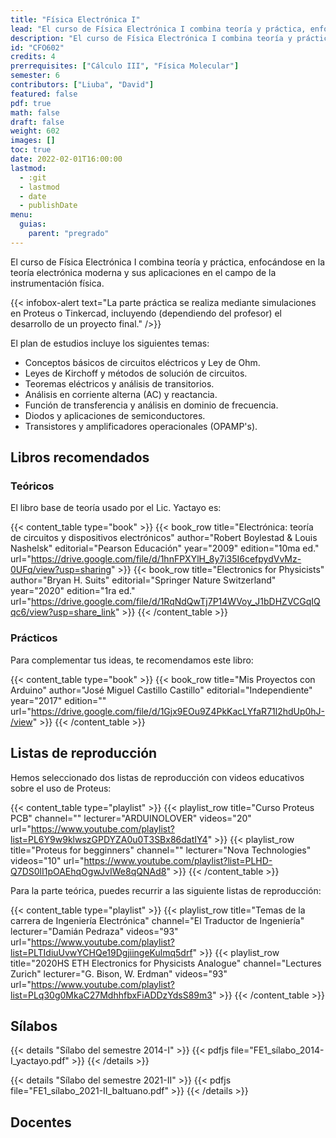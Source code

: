 ```yaml
---
title: "Física Electrónica I"
lead: "El curso de Física Electrónica I combina teoría y práctica, enfocándose en la teoría electrónica moderna y sus aplicaciones en el campo de la instrumentación física."
description: "El curso de Física Electrónica I combina teoría y práctica, enfocándose en la teoría electrónica moderna y sus aplicaciones en el campo de la instrumentación física."
id: "CFO602"
credits: 4
prerrequisites: ["Cálculo III", "Física Molecular"]
semester: 6
contributors: ["Liuba", "David"]
featured: false
pdf: true
math: false
draft: false
weight: 602
images: []
toc: true
date: 2022-02-01T16:00:00
lastmod:
  - :git
  - lastmod
  - date
  - publishDate
menu:
  guias:
    parent: "pregrado"
---
```


El curso de Física Electrónica I combina teoría y práctica, enfocándose en la teoría electrónica moderna y sus aplicaciones en el campo de la instrumentación física.

{{< infobox-alert text="La parte práctica se realiza mediante simulaciones en Proteus o Tinkercad, incluyendo (dependiendo del profesor) el desarrollo de un proyecto final." />}}

El plan de estudios incluye los siguientes temas:

- Conceptos básicos de circuitos eléctricos y Ley de Ohm.
- Leyes de Kirchoff y métodos de solución de circuitos.
- Teoremas eléctricos y análisis de transitorios.
- Análisis en corriente alterna (AC) y reactancia.
- Función de transferencia y análisis en dominio de frecuencia.
- Diodos y aplicaciones de semiconductores.
- Transistores y amplificadores operacionales (OPAMP's).

## Libros recomendados

### Teóricos

El libro base de teoría usado por el Lic. Yactayo es:

{{< content_table type="book" >}} {{< book_row title="Electrónica: teoría de circuitos y dispositivos electrónicos" author="Robert Boylestad & Louis Nashelsk" editorial="Pearson Educación" year="2009" edition="10ma ed." url="https://drive.google.com/file/d/1hnFPXYlH_8y7i35I6cefpydVvMz-0UFq/view?usp=sharing" >}} {{< book_row title="Electronics for Physicists" author="Bryan H. Suits" editorial="Springer Nature Switzerland" year="2020" edition="1ra ed." url="https://drive.google.com/file/d/1RqNdQwTj7P14WVoy_J1bDHZVCGqIQqc6/view?usp=share_link" >}} {{< /content_table >}}

### Prácticos

Para complementar tus ideas, te recomendamos este libro:

{{< content_table type="book" >}} {{< book_row title="Mis Proyectos con Arduino" author="José Miguel Castillo Castillo" editorial="Independiente" year="2017" edition="" url="https://drive.google.com/file/d/1Gjx9EOu9Z4PkKacLYfaR71l2hdUp0hJ-/view" >}} {{< /content_table >}}

## Listas de reproducción

Hemos seleccionado dos listas de reproducción con videos educativos sobre el uso de Proteus:

{{< content_table type="playlist" >}} {{< playlist_row title="Curso Proteus PCB" channel="" lecturer="ARDUINOLOVER" videos="20" url="https://www.youtube.com/playlist?list=PL6Y9w9klwszGPDYZA0u0T3SBx86datIY4" >}} {{< playlist_row title="Proteus for begginners" channel="" lecturer="Nova Technologies" videos="10" url="https://www.youtube.com/playlist?list=PLHD-Q7DS0lI1pOAEhqOgwJvIWe8qQNAd8" >}} {{< /content_table >}}

Para la parte teórica, puedes recurrir a las siguiente listas de reproducción:

{{< content_table type="playlist" >}} {{< playlist_row title="Temas de la carrera de Ingeniería Electrónica" channel="El Traductor de Ingeniería" lecturer="Damián Pedraza" videos="93" url="https://www.youtube.com/playlist?list=PLTIdiuUvwYCHQe19DgjiingeKulmq5drf" >}} {{< playlist_row title="2020HS ETH Electronics for Physicists Analogue" channel="Lectures Zurich" lecturer="G. Bison, W. Erdman" videos="93" url="https://www.youtube.com/playlist?list=PLq30g0MkaC27MdhhfbxFiADDzYdsS89m3" >}} {{< /content_table >}}

## Sílabos

{{< details "Sílabo del semestre 2014-I" >}} {{< pdfjs file="FE1_sílabo_2014-I_yactayo.pdf" >}} {{< /details >}}

{{< details "Sílabo del semestre 2021-II" >}} {{< pdfjs file="FE1_sílabo_2021-II_baltuano.pdf" >}} {{< /details >}}

## Docentes
